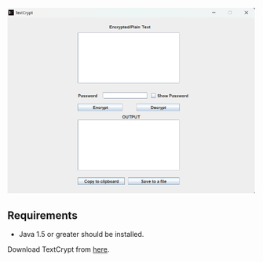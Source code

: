 ![Screenshot of the application](/screenshot/TextCrypt-UI.png)

## Requirements
 - Java 1.5 or greater should be installed.


Download TextCrypt from [here](https://github.com/sahilvinodMhatre/TextCrypt/releases/download/binary/TextCrypt.jar).
